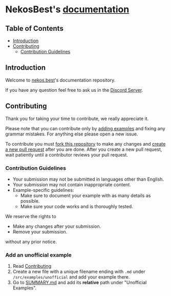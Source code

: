 # NekosBest's [documentation](https://docs.nekos.best)

## Table of Contents

<!-- no toc -->
- [Introduction](#introduction)
- [Contributing](#contributing)
  - [Contribution Guidelines](#contribution-guidelines)

## Introduction

Welcome to [nekos.best](https://nekos.best)'s documentation repository.

If you have any question feel free to ask us in the [Discord Server](https://nekos.best/discord?ref=docs).

## Contributing

Thank you for taking your time to contribute, we really appreciate it.

Please note that you can contribute only by [adding examples](#add-an-unofficial-example) and fixing any grammar mistakes. For anything else please open a new issue.

To contribute you must [fork this repository](https://docs.github.com/en/get-started/quickstart/fork-a-repo#forking-a-repository) to make any changes and [create a new pull request](https://docs.github.com/en/pull-requests/collaborating-with-pull-requests/proposing-changes-to-your-work-with-pull-requests/creating-a-pull-requesthttps://docs.github.com/en/pull-requests/collaborating-with-pull-requests/proposing-changes-to-your-work-with-pull-requests/creating-a-pull-request) after you are done. After you create a new pull request, wait patiently until a contributor reviews your pull request.

### Contribution Guidelines

- Your submission may not be submitted in languages other than English.
- Your submission may not contain inappropriate content.
- Example-specific guidelines:
  - Make sure to document your example with as many details as possible.
  - Make sure your code works and is thoroughly tested.

We reserve the rights to

- Make any changes after your submission.
- Remove your submission.

without any prior notice.

### Add an unofficial example

1. Read [Contributing](#contributing)
2. Create a new file with a unique filename ending with `.md` under `/src/examples/unofficial` and add your example there.
3. Go to [SUMMARY.md](/src/SUMMARY.md#examples) and add its __relative__ path under "Unofficial Examples".
